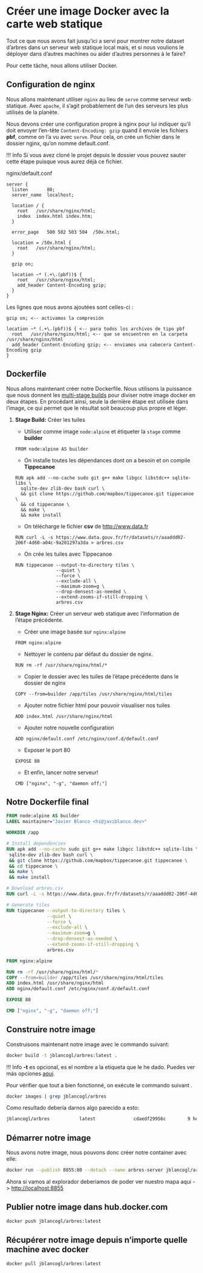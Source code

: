 # Créer une image Docker avec la carte web statique

Tout ce que nous avons fait jusqu’ici a servi pour montrer notre dataset d’arbres 
dans un serveur web statique local mais, et si nous voulions le déployer 
dans d’autres machines ou aider d’autres personnes à le faire?

Pour cette tâche, nous allons utiliser Docker.

## Configuration de nginx

Nous allons maintenant utiliser `nginx` au lieu de `serve` comme serveur web statique. 
Avec `apache`, il s’agit probablement de l’un des serveurs les plus utilisés de la 
planète.

Nous devons créer une configuration propre à nginx pour lui indiquer qu’il doit 
envoyer l’en-tête `Content-Encoding: gzip` quand il envoie les fichiers **pbf**, 
comme on l’a vu avec `serve`. Pour cela, on crée un fichier dans le dossier nginx, 
qu’on nomme default.conf.

!!! Info
    Si vous avez cloné le projet depuis le dossier vous pouvez sauter cette étape 
    puisque vous aurez déjà ce fichier.


nginx/default.conf

```
server {
  listen       80;
  server_name  localhost;

  location / {
    root   /usr/share/nginx/html;
    index  index.html index.htm;
  }

  error_page   500 502 503 504  /50x.html;
  
  location = /50x.html {
    root   /usr/share/nginx/html;
  }

  gzip on;

  location ~* (.+\.(pbf))$ {
    root   /usr/share/nginx/html;
    add_header Content-Encoding gzip;
  }
}
```

Les lignes que nous avons ajoutées sont celles-ci : 

```
gzip on; <-- activamos la compresión

location ~* (.+\.(pbf))$ { <-- para todos los archivos de tipo pbf
  root   /usr/share/nginx/html; <-- que se encuentren en la carpeta /usr/share/nginx/html
  add_header Content-Encoding gzip; <-- enviamos una cabecera Content-Encoding gzip
}
```

## Dockerfile

Nous allons maintenant créer notre Dockerfile. Nous utilisons la puissance que 
nous donnent les [multi-stage builds][1] pour diviser notre image docker en deux étapes. 
En procédant ainsi, seule la dernière étape est utilisée dans l’image, ce qui 
permet que le résultat soit beaucoup plus propre et léger.

1. **Stage Build:** Créer les tuiles 
    * Utiliser comme image `node:alpine` et étiqueter la `stage` comme **builder**
    ```Docker
    FROM node:alpine AS builder
    ```
    
    * On installe toutes les dépendances dont on a besoin et on compile **Tippecanoe**
    ```Docker
    RUN apk add --no-cache sudo git g++ make libgcc libstdc++ sqlite-libs \
      sqlite-dev zlib-dev bash curl \
      && git clone https://github.com/mapbox/tippecanoe.git tippecanoe \
      && cd tippecanoe \
      && make \
      && make install
    ```
    
    * On télécharge le fichier **csv** de <http://www.data.fr>
    ```Docker
    RUN curl -L -s https://www.data.gouv.fr/fr/datasets/r/aaaddd02-206f-4d60-a04c-9a201297a3da > arbres.csv
    ```
    
    * On crée les tuiles avec Tippecanoe
    ```Docker
    RUN tippecanoe --output-to-directory tiles \
                   --quiet \
                   --force \
                   --exclude-all \
                   --maximum-zoom=g \
                   --drop-densest-as-needed \
                   --extend-zooms-if-still-dropping \
                   arbres.csv
    ```

2. **Stage Nginx:**  Créer un serveur web statique avec l’information de l’étape précédente.

    * Créer une image basée sur `nginx:alpine`
    ```Docker
    FROM nginx:alpine
    ```

    * Nettoyer le contenu par défaut du dossier de nginx.
    ```Docker
    RUN rm -rf /usr/share/nginx/html/*
    ```

    * Copier le dossier avec les tuiles de l’étape précédente dans le dossier de nginx
    ```Docker
    COPY --from=builder /app/tiles /usr/share/nginx/html/tiles
    ```

    * Ajouter notre fichier html pour pouvoir visualiser nos tuiles
    ```Docker
    ADD index.html /usr/share/nginx/html
    ```

    * Ajouter notre nouvelle configuration
    ```Docker
    ADD nginx/default.conf /etc/nginx/conf.d/default.conf
    ```

    * Exposer le port 80
    ```Docker
    EXPOSE 80
    ```

    * Et enfin, lancer notre serveur!
    ```Docker
    CMD ["nginx", "-g", "daemon off;"]
    ```



## Notre Dockerfile final

```Dockerfile
FROM node:alpine AS builder
LABEL maintainer="Javier Blanco <hi@javiblanco.dev>"

WORKDIR /app

# Install dependencies
RUN apk add --no-cache sudo git g++ make libgcc libstdc++ sqlite-libs \
 sqlite-dev zlib-dev bash curl \
 && git clone https://github.com/mapbox/tippecanoe.git tippecanoe \
 && cd tippecanoe \
 && make \
 && make install

# Download arbres.csv
RUN curl -L -s https://www.data.gouv.fr/fr/datasets/r/aaaddd02-206f-4d60-a04c-9a201297a3da > arbres.csv

# Generate tiles
RUN tippecanoe --output-to-directory tiles \
               --quiet \
               --force \
               --exclude-all \
               --maximum-zoom=g \
               --drop-densest-as-needed \
               --extend-zooms-if-still-dropping \
               arbres.csv

FROM nginx:alpine

RUN rm -rf /usr/share/nginx/html/*
COPY --from=builder /app/tiles /usr/share/nginx/html/tiles
ADD index.html /usr/share/nginx/html
ADD nginx/default.conf /etc/nginx/conf.d/default.conf

EXPOSE 80

CMD ["nginx", "-g", "daemon off;"]
```

## Construire notre image

Construisons maintenant notre image avec le commando suivant:

```sh
docker build -t jblancogl/arbres:latest .
```

!!! Info
    **-t** es opcional, es el nombre a la etiqueta que le he dado. 
    Puedes ver más opciones [aquí][2].

Pour vérifier que tout a bien fonctionné, on exécute le commando suivant .

```sh
docker images | grep jblancogl/arbres
```

Como resultado debería darnos algo parecido a esto:

```sh
jblancogl/arbres           latest              cdaedf29956c        9 hours ago         33.8MB
```

## Démarrer notre image

Nous avons notre image, nous pouvons donc créer notre container avec elle:

```sh
docker run --publish 8855:80 --detach --name arbres-server jblancogl/arbres
```

Ahora si vamos al explorador deberiamos de poder ver nuestro mapa aqui -> <http://localhost:8855>

## Publier notre image dans hub.docker.com

```sh
docker push jblancogl/arbres:latest
```

## Récupérer notre image depuis n’importe quelle machine avec docker

```sh
docker pull jblancogl/arbres:latest
```

[1]: https://docs.docker.com/develop/develop-images/multistage-build
[2]: https://docs.docker.com/engine/reference/commandline/build
